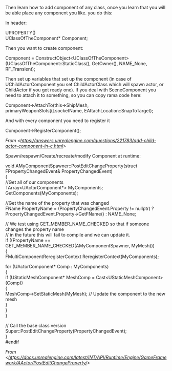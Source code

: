 Then learn how to add component of any class, once you learn that you will be able place any component you like. you do this:

In header:

UPROPERTY()  
UClassOfTheComponent\* Component;

Then you want to create component:

Component = ConstructObject&lt;UClassOfTheComponent>(UClassOfTheComponent::StaticClass(), GetOwner(), NAME_None, RF_Transient);

Then set up variables that set up the component (in case of UChildActorComponent you set ChildActorClass which will spawn actor, or ChildActor if you got ready one). If you deal with SceneComponent you need to attach it to something, so you can copy rama code here:

Component->AttachTo(this->ShipMesh, primaryWeaponSlots\[i].socketName, EAttachLocation::SnapToTarget);

And with every component you need to register it

Component->RegisterComponent();

*From &lt;<https://answers.unrealengine.com/questions/221783/add-child-actor-component-in-c.html>>*

Spawn/respawn/Create/recreate/modify Component at runtime:

void AMyComponentSpawner::PostEditChangeProperty(struct FPropertyChangedEvent& PropertyChangedEvent)  
{  
//Get all of our components  
TArray&lt;UActorComponent\*> MyComponents;  
GetComponents(MyComponents);

//Get the name of the property that was changed  
FName PropertyName = (PropertyChangedEvent.Property != nullptr) ? PropertyChangedEvent.Property->GetFName() : NAME_None;

// We test using GET_MEMBER_NAME_CHECKED so that if someone changes the property name  
// in the future this will fail to compile and we can update it.  
if ((PropertyName == GET_MEMBER_NAME_CHECKED(AMyComponentSpawner, MyMesh)))  
{  
FMultiComponentReregisterContext ReregisterContext(MyComponents);

for (UActorComponent\* Comp : MyComponents)  
{  
if (UStaticMeshComponent\* MeshComp = Cast&lt;UStaticMeshComponent>(Comp))  
{  
MeshComp->SetStaticMesh(MyMesh); // Update the component to the new mesh  
}  
}  
}

// Call the base class version  
Super::PostEditChangeProperty(PropertyChangedEvent);  
}  
#endif

*From &lt;<https://docs.unrealengine.com/latest/INT/API/Runtime/Engine/GameFramework/AActor/PostEditChangeProperty/>>*
